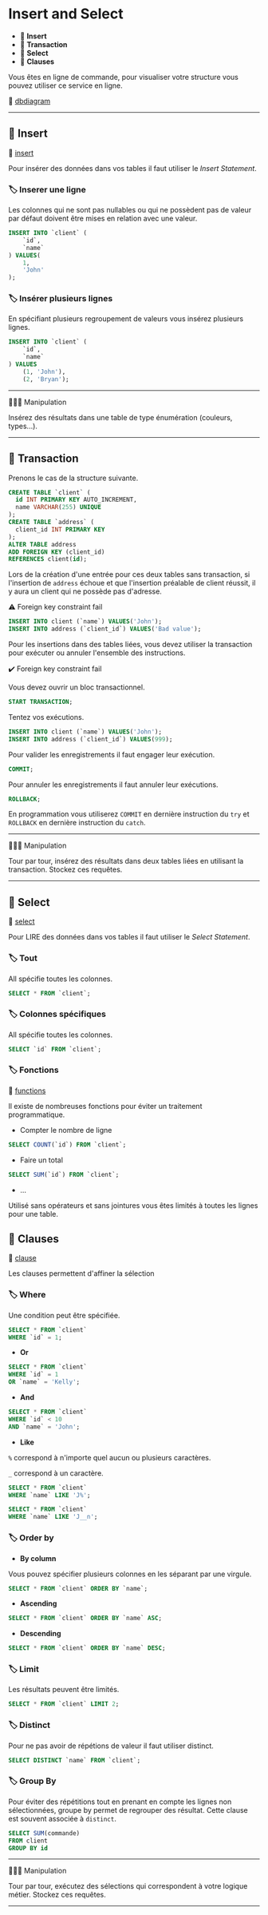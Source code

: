 # Insert and Select

*  🔖 **Insert**
*  🔖 **Transaction**
*  🔖 **Select**
*  🔖 **Clauses**

Vous êtes en ligne de commande, pour visualiser votre structure vous pouvez utiliser ce service en ligne.

🔗 [dbdiagram](https://dbdiagram.io/)

___

## 📑 Insert

🔗 [insert](https://dev.mysql.com/doc/refman/8.0/en/insert.html)

Pour insérer des données dans vos tables il faut utiliser le *Insert Statement*.

### 🏷️ **Inserer une ligne**

Les colonnes qui ne sont pas nullables ou qui ne possèdent pas de valeur par défaut doivent être mises en relation avec une valeur.

```sql
INSERT INTO `client` (
    `id`,
    `name`
) VALUES(
    1,
    'John'
);
```

### 🏷️ **Insérer plusieurs lignes**

En spécifiant plusieurs regroupement de valeurs vous insérez plusieurs lignes.

```sql
INSERT INTO `client` (
    `id`,
    `name`
) VALUES
    (1, 'John'),
    (2, 'Bryan');
```
___

👨🏻‍💻 Manipulation

Insérez des résultats dans une table de type énumération (couleurs, types...).

___

## 📑 Transaction

Prenons le cas de la structure suivante.

```sql
CREATE TABLE `client` (
  id INT PRIMARY KEY AUTO_INCREMENT,
  name VARCHAR(255) UNIQUE
);
CREATE TABLE `address` (
  client_id INT PRIMARY KEY
);
ALTER TABLE address
ADD FOREIGN KEY (client_id)
REFERENCES client(id); 
```

Lors de la création d'une entrée pour ces deux tables sans transaction, si l'insertion de `address` échoue et que l'insertion préalable de client réussit, il y aura un client qui ne possède pas d'adresse.

⚠️ Foreign key constraint fail

```sql
INSERT INTO client (`name`) VALUES('John');
INSERT INTO address (`client_id`) VALUES('Bad value');
```

Pour les insertions dans des tables liées, vous devez utiliser la transaction pour exécuter ou annuler l'ensemble des instructions.

✔️ Foreign key constraint fail

Vous devez ouvrir un bloc transactionnel.

```sql
START TRANSACTION;
```

Tentez vos exécutions.

```sql
INSERT INTO client (`name`) VALUES('John');
INSERT INTO address (`client_id`) VALUES(999);
```

Pour valider les enregistrements il faut engager leur exécution.

```sql
COMMIT;
```
Pour annuler les enregistrements il faut annuler leur exécutions.

```sql
ROLLBACK;
```
En programmation vous utiliserez `COMMIT` en dernière instruction du `try` et `ROLLBACK` en dernière instruction du `catch`.

___

👨🏻‍💻 Manipulation

Tour par tour, insérez des résultats dans deux tables liées en utilisant la transaction. Stockez ces requêtes.

___

## 📑 Select

🔗 [select](https://dev.mysql.com/doc/refman/8.0/en/select.html)

Pour LIRE des données dans vos tables il faut utiliser le *Select Statement*.


### 🏷️ **Tout**

All spécifie toutes les colonnes.

```sql
SELECT * FROM `client`;
```
### 🏷️ **Colonnes spécifiques**

All spécifie toutes les colonnes.

```sql
SELECT `id` FROM `client`;
```

### 🏷️ **Fonctions**

🔗 [functions](https://dev.mysql.com/doc/refman/8.0/en/group-by-functions.html)

Il existe de nombreuses fonctions pour éviter un traitement programmatique.

* Compter le nombre de ligne

```sql
SELECT COUNT(`id`) FROM `client`;
```

* Faire un total

```sql
SELECT SUM(`id`) FROM `client`;
```

* ...

Utilisé sans opérateurs et sans jointures vous êtes limités à toutes les lignes pour une table.

## 📑 Clauses

🔗 [clause](https://dev.mysql.com/doc/refman/8.0/en/select-optimization.html)

Les clauses permettent d'affiner la sélection

### 🏷️ **Where**

Une condition peut être spécifiée.

```sql
SELECT * FROM `client`
WHERE `id` = 1;
```

* **Or**

```sql
SELECT * FROM `client` 
WHERE `id` = 1 
OR `name` = 'Kelly';
```

* **And**

```sql
SELECT * FROM `client` 
WHERE `id` < 10 
AND `name` = 'John';
```

* **Like**

`%` correspond à n'importe quel aucun ou plusieurs caractères.

`_` correspond à un caractère.

```sql
SELECT * FROM `client` 
WHERE `name` LIKE 'J%';
```

```sql
SELECT * FROM `client` 
WHERE `name` LIKE 'J__n';
```

### 🏷️ **Order by**


* **By column**

Vous pouvez spécifier plusieurs colonnes en les séparant par une virgule.

```sql
SELECT * FROM `client` ORDER BY `name`;
```

* **Ascending**

```sql
SELECT * FROM `client` ORDER BY `name` ASC;
```

* **Descending**

```sql
SELECT * FROM `client` ORDER BY `name` DESC;
```

### 🏷️ **Limit**

Les résultats peuvent être limités.

```sql
SELECT * FROM `client` LIMIT 2;
```

### 🏷️ **Distinct**

Pour ne pas avoir de répétions de valeur il faut utiliser distinct.

```sql
SELECT DISTINCT `name` FROM `client`;
```

### 🏷️ **Group By**

Pour éviter des répétitions tout en prenant en compte les lignes non sélectionnées, groupe by permet de regrouper des résultat. Cette clause est souvent associée à `distinct`.

```sql
SELECT SUM(commande)
FROM client
GROUP BY id
```

___

👨🏻‍💻 Manipulation

Tour par tour, exécutez des sélections qui correspondent à votre logique métier. Stockez ces requêtes.

___
